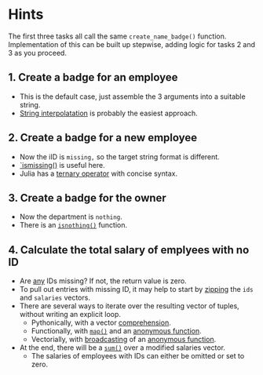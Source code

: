 # Hints

The first three tasks all call the same `create_name_badge()` function.
Implementation of this can be built up stepwise, adding logic for tasks 2 and 3 as you proceed.

## 1. Create a badge for an employee

- This is the default case, just assemble the 3 arguments into a suitable string.
- [String interpolatation][interpolation] is probably the easiest approach.

## 2. Create a badge for a new employee

- Now the iID is `missing,` so the target string format is different.
- [`ismissing()][ismissing] is useful here.
- Julia has a [ternary operator][ternary] with concise syntax.

## 3. Create a badge for the owner

- Now the department is `nothing`.
- There is an [`isnothing()`][isnothing] function.

## 4. Calculate the total salary of emplyees with no ID

- Are [any][any] IDs missing? If not, the return value is zero.
- To pull out entries with missing ID, it may help to start by [zipping][zip] the `ids` and `salaries` vectors.
- There are several ways to iterate over the resulting vector of tuples, without writing an explicit loop.
  - Pythonically, with a vector [comprehension][comprehension].
  - Functionally, with [`map()`][map] and an [anonymous function][anonymous].
  - Vectorially, with [broadcasting][broadcasting] of an [anonymous function][anonymous].
- At the end, there will be a [`sum()`][sum] over a modified salaries vector.
   - The salaries of employees with IDs can either be omitted or set to zero.

[interpolation]: https://exercism.org/tracks/julia/concepts/strings
[isnothing]: https://docs.julialang.org/en/v1/base/base/#Base.isnothing
[ismissing]: https://docs.julialang.org/en/v1/base/base/#Base.ismissing
[ternary]: https://docs.julialang.org/en/v1/base/base/#?:
[any]: https://docs.julialang.org/en/v1/base/collections/#Base.any-Tuple{AbstractArray,%20Any}
[comprehension]: https://docs.julialang.org/en/v1/manual/arrays/#man-comprehensions
[anonymous]: https://docs.julialang.org/en/v1/manual/functions/#man-anonymous-functions
[broadcasting]: https://exercism.org/tracks/julia/concepts/vector-operations
[sum]: https://docs.julialang.org/en/v1/base/collections/#Base.sum
[map]: https://docs.julialang.org/en/v1/base/collections/#Base.map
[zip]: https://docs.julialang.org/en/v1/base/iterators/#Base.Iterators.zip
